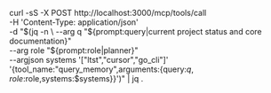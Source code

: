 curl -sS -X POST http://localhost:3000/mcp/tools/call \
  -H 'Content-Type: application/json' \
  -d "$(jq -n \
    --arg q    "${prompt:query|current project status and core documentation}" \
    --arg role "${prompt:role|planner}" \
    --argjson systems '["ltst","cursor","go_cli"]' \
    '{tool_name:"query_memory",arguments:{query:$q,role:$role,systems:$systems}}')" | jq .
